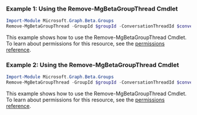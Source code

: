 ### Example 1: Using the Remove-MgBetaGroupThread Cmdlet
```powershell
Import-Module Microsoft.Graph.Beta.Groups
Remove-MgBetaGroupThread -GroupId $groupId -ConversationThreadId $conversationThreadId
```
This example shows how to use the Remove-MgBetaGroupThread Cmdlet.
To learn about permissions for this resource, see the [permissions reference](/graph/permissions-reference).
### Example 2: Using the Remove-MgBetaGroupThread Cmdlet
```powershell
Import-Module Microsoft.Graph.Beta.Groups
Remove-MgBetaGroupThread -GroupId $groupId -ConversationThreadId $conversationThreadId
```
This example shows how to use the Remove-MgBetaGroupThread Cmdlet.
To learn about permissions for this resource, see the [permissions reference](/graph/permissions-reference).
